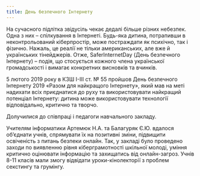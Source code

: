```yaml
---
title: День безпечного Інтернету
---
```


На сучасного підлітка звідусіль чекає дедалі більше різних небезпек. Одна з них – спілкування в Інтернеті. Будь-яка дитина, потрапивши в неконтрольований кіберпростір, може постраждати як психічно, так і фізично. Нажаль, це реалії не тільки американських, але вже й українських тінейджерів. Отже, SaferInternetDay (День безпечного Інтернету) – подія, що стосується кожного члена української громадськості і вимагає конкретних висновків та вчинків.

5 лютого 2019 року в КЗШ І-ІІІ ст. № 55 пройшов День безпечного Інтернету 2019 «Разом для найкращого Інтернету», який мав на меті надихати всіх приєднатися до руху та використовувати найкращий потенціал Інтернету: дитина може використовувати технології відповідально, критично та творчо.

Долучилися до співпраці і педагоги навчального закладу.

Учителям інформатики Артемюк Н.А. та Балагуряк Є.Ю. вдалося об’єднати учнів, спрямувати їх на позитивні зміни, підвищити освіченість з питань безпеки онлайн. Так, у закладі було проведено заходи по виявленню рівня кіберграмотності шкільної молоді, уміння критично оцінювати інформацію та захищатись від онлайн-загроз. Учнів 8-11 класів мали змогу відвідати уроки-кінолекторії з проблем секстингу та грумінгу.

<slideshow />
